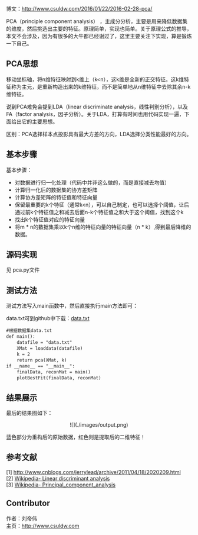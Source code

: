 
博文：http://www.csuldw.com/2016/01/22/2016-02-28-pca/

PCA（principle component analysis） ，主成分分析，主要是用来降低数据集的维度，然后挑选出主要的特征。原理简单，实现也简单。关于原理公式的推导，本文不会涉及，因为有很多的大牛都已经谢过了，这里主要关注下实现，算是锻炼一下自己。


## PCA思想

 移动坐标轴，将n维特征映射到k维上（k<n），这k维是全新的正交特征。这k维特征称为主元，是重新构造出来的k维特征，而不是简单地从n维特征中去除其余n-k维特征。

说到PCA难免会提到LDA（linear discriminate analysis，线性判别分析），以及FA（factor analysis，因子分析）。关于LDA，打算有时间也用代码实现一遍，下面给出它的主要思想。

区别：PCA选择样本点投影具有最大方差的方向，LDA选择分类性能最好的方向。

## 基本步骤


基本步骤：

- 对数据进行归一化处理（代码中并非这么做的，而是直接减去均值）
- 计算归一化后的数据集的协方差矩阵                   
- 计算协方差矩阵的特征值和特征向量
- 保留最重要的k个特征（通常k<n），可以自己制定，也可以选择个阈值，让后通过前k个特征值之和减去后面n-k个特征值之和大于这个阈值，找到这个k
- 找出k个特征值对应的特征向量
- 将m * n的数据集乘以k个n维的特征向量的特征向量（n * k）,得到最后降维的数据。

## 源码实现

见 pca.py文件

## 测试方法

测试方法写入main函数中，然后直接执行main方法即可：

data.txt可到github中下载：[data.txt](https://github.com/csuldw/MachineLearning/tree/master/PCA/data.txt)

```
#根据数据集data.txt
def main():    
    datafile = "data.txt"
    XMat = loaddata(datafile)
    k = 2
    return pca(XMat, k)
if __name__ == "__main__":
    finalData, reconMat = main()
    plotBestFit(finalData, reconMat)
```

## 结果展示

最后的结果图如下：

<center>
![](./images/output.png)
</center>

蓝色部分为重构后的原始数据，红色则是提取后的二维特征！


## 参考文献

[1] http://www.cnblogs.com/jerrylead/archive/2011/04/18/2020209.html  
[2] [Wikipedia- Linear discriminant analysis](https://en.wikipedia.org/wiki/Linear_discriminant_analysis)  
[3] [Wikipedia- Principal_component_analysis](https://en.wikipedia.org/wiki/Principal_component_analysis)


## Contributor

作者：刘帝伟  
主页：http://www.csuldw.com